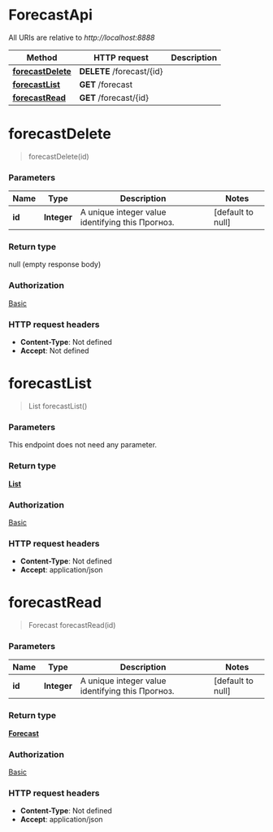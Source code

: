 # ForecastApi

All URIs are relative to *http://localhost:8888*

Method | HTTP request | Description
------------- | ------------- | -------------
[**forecastDelete**](ForecastApi.md#forecastDelete) | **DELETE** /forecast/{id} | 
[**forecastList**](ForecastApi.md#forecastList) | **GET** /forecast | 
[**forecastRead**](ForecastApi.md#forecastRead) | **GET** /forecast/{id} | 


<a name="forecastDelete"></a>
# **forecastDelete**
> forecastDelete(id)



### Parameters

Name | Type | Description  | Notes
------------- | ------------- | ------------- | -------------
 **id** | **Integer**| A unique integer value identifying this Прогноз. | [default to null]

### Return type

null (empty response body)

### Authorization

[Basic](../swagger.md#Basic)

### HTTP request headers

- **Content-Type**: Not defined
- **Accept**: Not defined

<a name="forecastList"></a>
# **forecastList**
> List forecastList()



### Parameters
This endpoint does not need any parameter.

### Return type

[**List**](../Models/Forecast.md)

### Authorization

[Basic](../swagger.md#Basic)

### HTTP request headers

- **Content-Type**: Not defined
- **Accept**: application/json

<a name="forecastRead"></a>
# **forecastRead**
> Forecast forecastRead(id)



### Parameters

Name | Type | Description  | Notes
------------- | ------------- | ------------- | -------------
 **id** | **Integer**| A unique integer value identifying this Прогноз. | [default to null]

### Return type

[**Forecast**](../Models/Forecast.md)

### Authorization

[Basic](../swagger.md#Basic)

### HTTP request headers

- **Content-Type**: Not defined
- **Accept**: application/json

